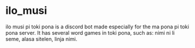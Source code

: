 # ilo_musi
ilo musi pi toki pona is a discord bot made especially for the ma pona pi toki pona server.
It has several word games in toki pona, such as: nimi ni li seme, alasa sitelen, linja nimi.
